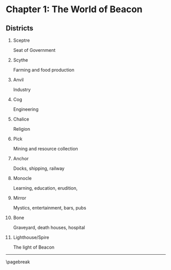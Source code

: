 # Chapter 1: The World of Beacon

## Districts

1. Sceptre

    Seat of Government

2. Scythe

    Farming and food production

3. Anvil

    Industry

4. Cog

    Engineering

5. Chalice

    Religion

6. Pick

    Mining and resource collection

7. Anchor

    Docks, shipping, railway

8. Monocle

    Learning, education, erudition,

9. Mirror

    Mystics, entertainment, bars, pubs

10. Bone

    Graveyard, death houses, hospital

11. Lighthouse/Spire

    The light of Beacon

* * * * * * * * * * * * * * * * * * * * * * * * * * * * * * * * * * * * * * * *

\pagebreak
